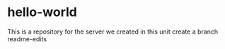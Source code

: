 # hello-world
This is a repository for the server we created in this unit
create a branch readme-edits

